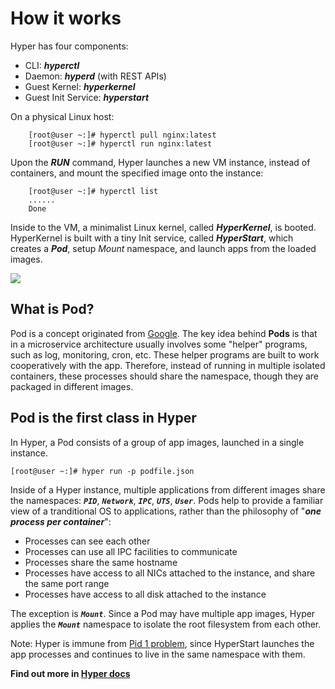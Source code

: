 # How it works

Hyper has four components:

  - CLI: ***hyperctl***
  - Daemon: ***hyperd*** (with REST APIs)
  - Guest Kernel: ***hyperkernel***
  - Guest Init Service: ***hyperstart***

On a physical Linux host:

        [root@user ~:]# hyperctl pull nginx:latest
        [root@user ~:]# hyperctl run nginx:latest

Upon the ***RUN*** command, Hyper launches a new VM instance, instead of containers, and mount the specified image onto the instance:

        [root@user ~:]# hyperctl list
        ......
        Done

Inside to the VM, a minimalist Linux kernel, called ***HyperKernel***, is booted. HyperKernel is built with a tiny Init service, called ***HyperStart***, which creates a ***Pod***, setup *Mount* namespace, and launch apps from the loaded images.

![](https://trello-attachments.s3.amazonaws.com/554c998a4c9dacc5c143ec99/1083x635/c8748abc93dbc18e70f7a09d2963e8ff/hyper.png)

## What is Pod?

Pod is a concept originated from [Google](https://github.com/GoogleCloudPlatform/kubernetes/blob/master/docs/pods.md). The key idea behind **Pods** is that in a microservice architecture usually involves some "helper" programs, such as log, monitoring, cron, etc. These helper programs are built to work cooperatively with the app. Therefore, instead of running in multiple isolated containers, these processes should share the namespace, though they are packaged in different images.

## Pod is the first class in Hyper

In Hyper, a Pod consists of a group of app images, launched in a single instance.

	[root@user ~:]# hyper run -p podfile.json

Inside of a Hyper instance, multiple applications from different images share the namespaces: ***`PID`***, ***`Network`***, ***`IPC`***, ***`UTS`***, ***`User`***. Pods help to provide a familiar view of a tranditional OS to applications, rather than the philosophy of "***one process per container***":

- Processes can see each other
- Processes can use all IPC facilities to communicate
- Processes share the same hostname
- Processes have access to all NICs attached to the instance, and share the same port range
- Processes have access to all disk  attached to the instance

The exception is ***`Mount`***. Since a Pod may have multiple app images, Hyper applies the ***`Mount`*** namespace to isolate the root filesystem from each other.

Note: Hyper is immune from [Pid 1 problem](https://blog.phusion.nl/2015/01/20/docker-and-the-pid-1-zombie-reaping-problem/), since HyperStart launches the app processes and continues to live in the same namespace with them.

**Find out more in [Hyper docs](https://docs.hyper.sh)**

